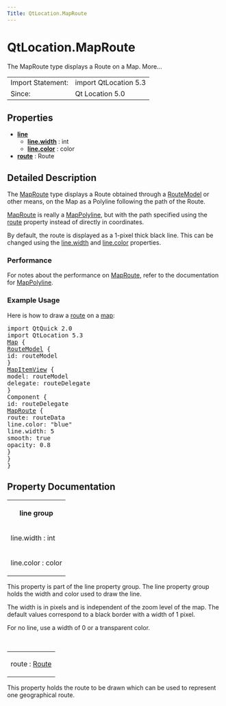 ```yaml
---
Title: QtLocation.MapRoute
---
```


# QtLocation.MapRoute

<span class="subtitle"></span>
<!-- $$$MapRoute-brief -->
<p>The MapRoute type displays a Route on a Map. More...</p>
<!-- @@@MapRoute -->
<table class="alignedsummary">
<tr><td class="memItemLeft rightAlign topAlign"> Import Statement:</td><td class="memItemRight bottomAlign"> import QtLocation 5.3</td></tr><tr><td class="memItemLeft rightAlign topAlign"> Since:</td><td class="memItemRight bottomAlign">  Qt Location 5.0</td></tr></table><ul>
</ul>
<h2 id="properties">Properties</h2>
<ul>
<li class="fn"><b><b><a href="..//QtLocation.MapRoute.md#line-prop">line</a></b></b><ul>
<li class="fn"><b><b><a href="..//QtLocation.MapRoute.md#line.width-prop">line.width</a></b></b> : int</li>
<li class="fn"><b><b><a href="..//QtLocation.MapRoute.md#line.color-prop">line.color</a></b></b> : color</li>
</ul>
</li>
<li class="fn"><b><b><a href="..//QtLocation.MapRoute.md#route-prop">route</a></b></b> : Route</li>
</ul>
<!-- $$$MapRoute-description -->
<h2 id="details">Detailed Description</h2>
</p>
<p>The <a href="..//QtLocation.MapRoute.md">MapRoute</a> type displays a Route obtained through a <a href="..//QtLocation.RouteModel.md">RouteModel</a> or other means, on the Map as a Polyline following the path of the Route.</p>
<p><a href="..//QtLocation.MapRoute.md">MapRoute</a> is really a <a href="..//QtLocation.MapPolyline.md">MapPolyline</a>, but with the path specified using the <a href="..//QtLocation.MapRoute.md#route-prop">route</a> property instead of directly in coordinates.</p>
<p>By default, the route is displayed as a 1-pixel thick black line. This can be changed using the <a href="..//QtLocation.MapRoute.md#line.width-prop">line.width</a> and <a href="..//QtLocation.MapRoute.md#line.color-prop">line.color</a> properties.</p>
<h3 >Performance</h3>
<p>For notes about the performance on <a href="..//QtLocation.MapRoute.md">MapRoute</a>, refer to the documentation for <a href="..//QtLocation.MapPolyline.md">MapPolyline</a>.</p>
<h3 >Example Usage</h3>
<p>Here is how to draw a <a href="..//QtLocation.Route.md">route</a> on a <a href="..//QtLocation.Map.md">map</a>:</p>
<pre class="qml">import QtQuick 2.0
import QtLocation 5.3
<span class="type"><a href="..//QtLocation.Map.md">Map</a></span> {
<span class="type"><a href="..//QtLocation.RouteModel.md">RouteModel</a></span> {
<span class="name">id</span>: <span class="name">routeModel</span>
}
<span class="type"><a href="..//QtLocation.MapItemView.md">MapItemView</a></span> {
<span class="name">model</span>: <span class="name">routeModel</span>
<span class="name">delegate</span>: <span class="name">routeDelegate</span>
}
<span class="type">Component</span> {
<span class="name">id</span>: <span class="name">routeDelegate</span>
<span class="type"><a href="..//QtLocation.MapRoute.md">MapRoute</a></span> {
<span class="name">route</span>: <span class="name">routeData</span>
<span class="name">line</span>.color: <span class="string">&quot;blue&quot;</span>
<span class="name">line</span>.width: <span class="number">5</span>
<span class="name">smooth</span>: <span class="number">true</span>
<span class="name">opacity</span>: <span class="number">0.8</span>
}
}
}</pre>
<!-- @@@MapRoute -->
<h2>Property Documentation</h2>
<!-- $$$line -->
<table class="qmlname"><tr valign="top" id="line-prop"><th class="centerAlign"><p><b>line group</b></p></th></tr><tr valign="top" id="line.width-prop"><td class="tblQmlPropNode"><p><span class="name">line.width</span> : <span class="type">int</span></p></td></tr><tr valign="top" id="line.color-prop"><td class="tblQmlPropNode"><p><span class="name">line.color</span> : <span class="type">color</span></p></td></tr></table><p>This property is part of the line property group. The line property group holds the width and color used to draw the line.</p>
<p>The width is in pixels and is independent of the zoom level of the map. The default values correspond to a black border with a width of 1 pixel.</p>
<p>For no line, use a width of 0 or a transparent color.</p>
<!-- @@@line -->
<br/>
<!-- $$$route -->
<table class="qmlname"><tr valign="top" id="route-prop"><td class="tblQmlPropNode"><p><span class="name">route</span> : <span class="type"><a href="..//QtLocation.Route.md">Route</a></span></p></td></tr></table><p>This property holds the route to be drawn which can be used to represent one geographical route.</p>
<!-- @@@route -->
<br/>
